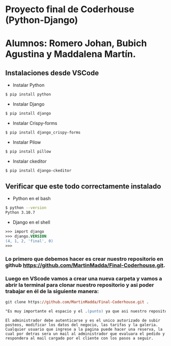 # Proyecto final de Coderhouse (Python-Django)

# Alumnos: Romero Johan, Bubich Agustina y Maddalena Martín.

## Instalaciones desde VSCode

- Instalar Python

```bash
$ pip install python
```
- Instalar Django
```bash
$ pip install django
```
- Instalar Crispy-forms
```bash
$ pip install django_crispy-forms
```
- Instalar Pilow
```bash
$ pip install pillow 
```
- Instalar ckeditor
```bash
$ pip install django-ckeditor
```

## Verificar que este todo correctamente instalado

- Python en el bash
```bash
$ python --version
Python 3.10.7
```
- Django en el shell
```ps
>>> import django
>>> django.VERSION
(4, 1, 2, 'final', 0)
>>>
```

### Lo primero que debemos hacer es crear nuestro repositorio en github  https://github.com/MartinMadda/Final-Coderhouse.git.

### Luego en VScode vamos a crear una nueva carpeta y vamos a abrir la terminal para clonar nuestro repositorio y asi poder trabajar en él de la siguiente manera:

```ps
git clone https://github.com/MartinMadda/Final-Coderhouse.git .
```
```ps
"Es muy importante el espacio y el .(punto) ya que asi nuestro repositorio no creara otras carpetas dentro de la nuestra."
```

```
El administrador debe autenticarse y es el unico autorizado de subir posteos, modificar los datos del negocio, las tarifas y la galeria.
Cualquier usuario que ingrese a la pagina puede hacer una reserva, la cual por detras sera un mail al administrador que evaluara el pedido y respondera al mail cargado por el cliente con los pasos a seguir.